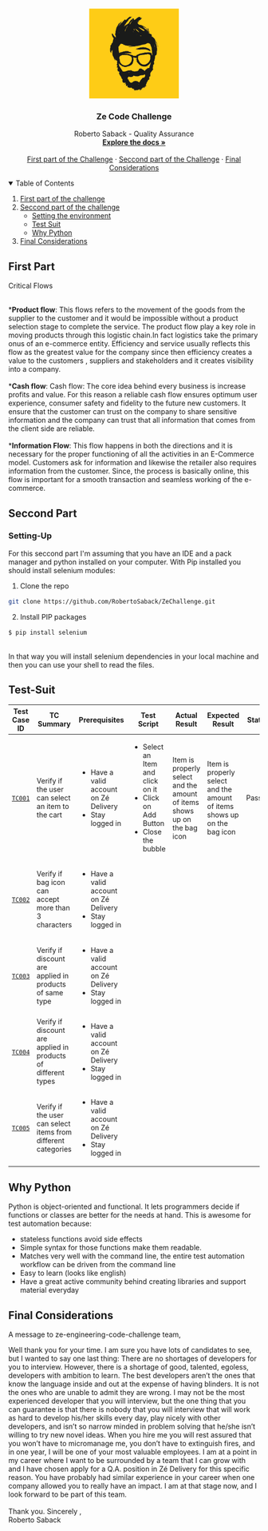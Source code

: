 
<!-- PROJECT LOGO -->
<br />
<p align="center">
  <a href="https://github.com/RobertoSaback">
    <img src="images/zelogo.png" alt="Logo" width="180" height="180">
  </a>

  <h3 align="center">Ze Code Challenge</h3>

  <p align="center">
    Roberto Saback - Quality Assurance 
    <br />
    <a href="https://github.com/RobertoSaback/ZeChallenge/find/master"><strong>Explore the docs »</strong></a>
    <br />
    <br />
    <a href="#First-part">First part of the Challenge</a>
    ·
    <a href="#Seccond-Part">Seccond part of the Challenge</a>
    ·
    <a href="#Final-Considerations">Final Considerations</a>
  </p>
</p>



<!-- TABLE OF CONTENTS -->
<details open="open">
  <summary>Table of Contents</summary>
  <ol>
    <li>
      <a href="#First-part">First part of the challenge</a>
    <li>
      <a href="#Seccond-Part">Seccond part of the challenge</a>
      <ul>
        <li><a href="#Setting-Up">Setting the environment</a></li>
        <li><a href="#Test-Suit">Test Suit</a></li>
        <li><a href="#Why-Python">Why Python</a></li>
      </ul>
    <li><a href="#Final-Considerations">Final Considerations</a></li>

  </ol>
</details>



<!-- ABOUT THE PROJECT -->
## First Part 

Critical Flows

<br>
  *<strong>Product flow</strong>: This flows refers to the movement of the goods from the supplier to the customer and it would be impossible without a product selection stage to complete the service. The product flow play a key role in moving products through this logistic chain.In fact logistics take the primary onus of an e-commerce entity. Efficiency and service usually reflects this flow as the greatest value for the company since then efficiency  creates a value to the customers , suppliers and stakeholders and it creates visibility into a company.
  <br><br>
  *<strong>Cash flow</strong>: Cash flow: The core idea behind every business is increase profits and value. For this reason a reliable cash flow ensures optimum user experience, consumer safety and fidelity to the future new customers. It ensure that the customer can trust on the company to share sensitive information and the company can trust that all information that comes from the client side are reliable. 
    <br><br>
*<strong>Information Flow</strong>: This flow happens in both the directions and it is necessary for the proper functioning of all the activities in an E-Commerce model. Customers ask for information and likewise the retailer also requires information from the customer. Since, the process is basically online, this flow is important for a smooth transaction and seamless working of the e-commerce.

## Seccond Part

### Setting-Up
For this seccond part I'm assuming that you have an IDE and a pack manager and python installed on your computer. 
With Pip installed you should install selenium modules:<br>
   1. Clone the repo
   ```sh
   git clone https://github.com/RobertoSaback/ZeChallenge.git
   ```
   2. Install PIP packages
   ```sh
   $ pip install selenium
   ```
   <br> 
In that way you will install selenium dependencies in your local machine and then you can use your shell to read the files.

## Test-Suit

| Test Case ID | TC Summary  | Prerequisites | Test Script | Actual Result | Expected Result | Status |  
| --- | --- | --- | --- | --- |  --- |  --- |
| [`TC001`](https://github.com/RobertoSaback/ZeChallenge/blob/master/TC001.py) | Verify if the user can select an item to the cart |<ul> <li>Have a valid account on Zé Delivery</li><li> Stay logged in</li></ul> | <ul> <li>Select an Item and click on it</li><li>Click on Add Button</li><li>Close the bubble</li></ul> | Item is properly select and the amount of items shows up on the bag icon | Item is properly select and the amount of items shows up on the bag icon | Passed |
| [`TC002`](https://github.com/RobertoSaback/ZeChallenge/blob/master/TC002.py) | Verify if bag icon can accept more than 3 characters |<ul> <li>Have a valid account on Zé Delivery</li><li> Stay logged in</li></ul> |
| [`TC003`](https://github.com/RobertoSaback/ZeChallenge/blob/master/TC003.py) | Verify if discount are applied in products of same type |<ul> <li>Have a valid account on Zé Delivery</li><li> Stay logged in</li></ul> | 
| [`TC004`](https://github.com/RobertoSaback/ZeChallenge/blob/master/TC004.py) | Verify if discount are applied in products of different types |<ul> <li>Have a valid account on Zé Delivery</li><li> Stay logged in</li></ul> |
| [`TC005`](https://github.com/RobertoSaback/ZeChallenge/blob/master/TC005.py) | Verify if the user can select items from different categories |<ul> <li>Have a valid account on Zé Delivery</li><li> Stay logged in</li></ul> |

## Why Python

Python is object-oriented and functional. It lets programmers decide if functions or classes are better for the needs at hand. This is awesome for test automation because:<br>
* stateless functions avoid side effects 
* Simple syntax for those functions make them readable. 
* Matches very well with the command line, the entire test automation workflow can be driven from the command line
* Easy to learn (looks like english)
* Have a great active community behind creating libraries and support material everyday <br>

## Final Considerations

A message to ze-engineering-code-challenge team,

Well thank you for your time. I am sure you have lots of candidates to see, but
I wanted to say one last thing: There are no shortages of developers for you to interview. However, there is a shortage of good, talented, egoless, developers with ambition to learn. The best developers aren’t the ones that know the language inside and out at the expense of having blinders. It is not the ones who are unable to admit they are wrong. I may not be the most experienced developer that you will interview, but the one thing that you can guarantee is that there is nobody that you will interview that will work as hard to develop his/her skills every day, play nicely with other developers, and isn’t so narrow minded in problem solving that he/she isn’t willing to try new novel ideas. When you hire me you will rest assured that you won’t have to micromanage me, you don’t have to extinguish fires, and in one year, I will be one of your most valuable employees. I am at a point in my career where I want to be surrounded by a team that I can grow with and I have chosen apply for a Q.A. position in Zé Delivery for this specific reason. You have probably had similar experience in your career when one company allowed you to really have an impact. I am at that stage now, and I look forward to be part of this team. 
<br><br>
Thank you. Sincerely ,<br>
Roberto Saback
